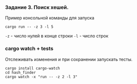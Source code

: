 ### Задание 3. Поиск хешей.
Пример консольной команды для запуска
```console
cargo run -- -z 3 -l 5
```
`-z` - число нулей в конце строки
`-l` - число строк


### cargo watch + tests
Отслеживать изменения и при сохранении запускать тесты.
```console
cargo install cargo-watch
cd hash_finder
cargo watch -x "run -- -z 2 -l 3"
```